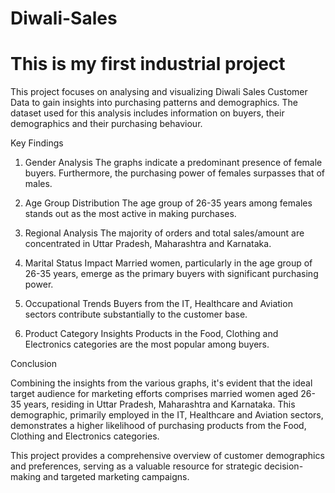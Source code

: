 # Diwali-Sales
# This is my first industrial project
This project focuses on analysing and visualizing Diwali Sales Customer Data to gain insights into purchasing patterns and demographics. The dataset used for this analysis includes information on buyers, their demographics and their purchasing behaviour.

Key Findings

1. Gender Analysis
The graphs indicate a predominant presence of female buyers. Furthermore, the purchasing power of females surpasses that of males.

2. Age Group Distribution
The age group of 26-35 years among females stands out as the most active in making purchases.

3. Regional Analysis
The majority of orders and total sales/amount are concentrated in Uttar Pradesh, Maharashtra and Karnataka.

4. Marital Status Impact
Married women, particularly in the age group of 26-35 years, emerge as the primary buyers with significant purchasing power.

5. Occupational Trends
Buyers from the IT, Healthcare and Aviation sectors contribute substantially to the customer base.

6. Product Category Insights
Products in the Food, Clothing and Electronics categories are the most popular among buyers.

Conclusion

Combining the insights from the various graphs, it's evident that the ideal target audience for marketing efforts comprises married women aged 26-35 years, residing in Uttar Pradesh, Maharashtra and Karnataka. This demographic, primarily employed in the IT, Healthcare and Aviation sectors, demonstrates a higher likelihood of purchasing products from the Food, Clothing and Electronics categories.

This project provides a comprehensive overview of customer demographics and preferences, serving as a valuable resource for strategic decision-making and targeted marketing campaigns.
